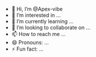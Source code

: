 - 👋 Hi, I’m @Apex-vibe
- 👀 I’m interested in ...
- 🌱 I’m currently learning ...
- 💞️ I’m looking to collaborate on ...
- 📫 How to reach me ...
- 😄 Pronouns: ...
- ⚡ Fun fact: ...

<!---
Apex-vibe/Apex-vibe is a ✨ special ✨ repository because its `README.md` (this file) appears on your GitHub profile.
You can click the Preview link to take a look at your changes.
--->
